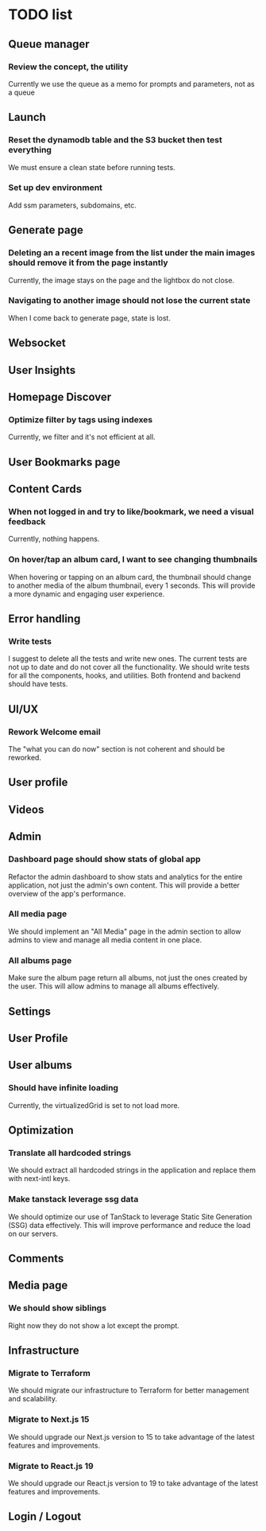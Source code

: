 # TODO list

## Queue manager

### Review the concept, the utility

Currently we use the queue as a memo for prompts and parameters, not as a queue

## Launch

### Reset the dynamodb table and the S3 bucket then test everything

We must ensure a clean state before running tests.

### Set up dev environment

Add ssm parameters, subdomains, etc.

## Generate page

### Deleting an a recent image from the list under the main images should remove it from the page instantly

Currently, the image stays on the page and the lightbox do not close.

### Navigating to another image should not lose the current state

When I come back to generate page, state is lost.

## Websocket

## User Insights

## Homepage Discover

### Optimize filter by tags using indexes

Currently, we filter and it's not efficient at all.

## User Bookmarks page

## Content Cards

### When not logged in and try to like/bookmark, we need a visual feedback

Currently, nothing happens.

### On hover/tap an album card, I want to see changing thumbnails

When hovering or tapping on an album card, the thumbnail should change to another media of the album thumbnail, every 1 seconds. This will provide a more dynamic and engaging user experience.

## Error handling

### Write tests

I suggest to delete all the tests and write new ones. The current tests are not up to date and do not cover all the functionality. We should write tests for all the components, hooks, and utilities. Both frontend and backend should have tests.

## UI/UX

### Rework Welcome email

The "what you can do now" section is not coherent and should be reworked.

## User profile

## Videos

## Admin

### Dashboard page should show stats of global app

Refactor the admin dashboard to show stats and analytics for the entire application, not just the admin's own content. This will provide a better overview of the app's performance.

### All media page

We should implement an "All Media" page in the admin section to allow admins to view and manage all media content in one place.

### All albums page

Make sure the album page return all albums, not just the ones created by the user. This will allow admins to manage all albums effectively.

## Settings

## User Profile

## User albums

### Should have infinite loading

Currently, the virtualizedGrid is set to not load more.

## Optimization

### Translate all hardcoded strings

We should extract all hardcoded strings in the application and replace them with next-intl keys.

### Make tanstack leverage ssg data

We should optimize our use of TanStack to leverage Static Site Generation (SSG) data effectively. This will improve performance and reduce the load on our servers.

## Comments

## Media page

### We should show siblings

Right now they do not show a lot except the prompt.

## Infrastructure

### Migrate to Terraform

We should migrate our infrastructure to Terraform for better management and scalability.

### Migrate to Next.js 15

We should upgrade our Next.js version to 15 to take advantage of the latest features and improvements.

### Migrate to React.js 19

We should upgrade our React.js version to 19 to take advantage of the latest features and improvements.

## Login / Logout
